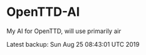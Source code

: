 # OpenTTD-AI
My AI for OpenTTD, will use primarily air

Latest backup: Sun Aug 25 08:43:01 UTC 2019
